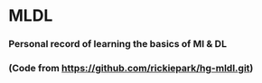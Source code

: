 # MLDL

### Personal record of learning the basics of Ml & DL 
### (Code from https://github.com/rickiepark/hg-mldl.git)
